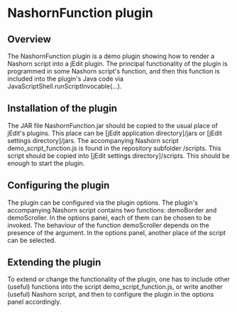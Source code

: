 <h1>NashornFunction plugin</h1>

<h2>Overview</h2>
<p>The NashornFunction plugin is a demo plugin showing how to render a Nashorn script
into a jEdit plugin. The principal functionality of the plugin is programmed in some
Nashorn script's function, and then this function is included into the plugin's Java code via
JavaScriptShell.runScriptInvocable(...).</p>

<h2>Installation of the plugin</h2>
<p>The JAR file NashornFunction.jar should be copied to the usual place of jEdit's
plugins. This place can be [jEdit application directory]/jars or
[jEdit settings directory]/jars. The accompanying Nashorn script demo_script_function.js
is found in the repository subfolder /scripts. This script should be copied into
[jEdit settings directory]/scripts. This should be enough to start the plugin.
</p>

<h2>Configuring the plugin</h2>
<p>The plugin can be configured via the plugin options. The plugin's accompanying Nashorn
script contains two functions: demoBorder and demoScroller. In the options panel,
each of them can be chosen to be invoked. The behaviour of the function demoScroller depends
on the presence of the argument. In the options panel, another place of the script
can be selected.
</p>

<h2>Extending the plugin</h2>
<p>To extend or change the functionality of the plugin, one has to include other (useful)
functions into the script demo_script_function.js, or write another (useful) Nashorn script,
and then to configure the plugin in the options panel accordingly.
</p>
